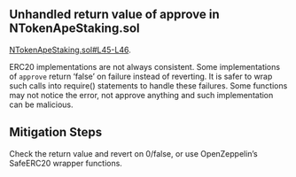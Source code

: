 ## Unhandled return value of approve in NTokenApeStaking.sol

[NTokenApeStaking.sol#L45-L46](https://github.com/code-423n4/2022-11-paraspace/blob/main/paraspace-core/contracts/protocol/tokenization/NTokenApeStaking.sol#L45-L46).

ERC20 implementations are not always consistent. Some implementations of `approve` return ‘false’ on failure instead of reverting. It is safer to wrap such calls into require() statements to handle these failures.
Some functions may not notice the error, not approve anything and such implementation can be malicious.

## Mitigation Steps
Check the return value and revert on 0/false, or use OpenZeppelin’s SafeERC20 wrapper functions.
